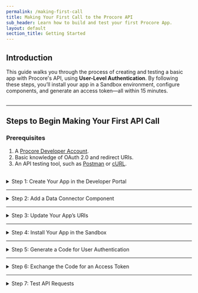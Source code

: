 ```yaml
---
permalink: /making-first-call
title: Making Your First Call to the Procore API
sub_header: Learn how to build and test your first Procore App.
layout: default
section_title: Getting Started
---
```


## Introduction
This guide walks you through the process of creating and testing a basic app with Procore's API, using **User-Level Authentication**. By following these steps, you’ll install your app in a Sandbox environment, configure components, and generate an access token—all within 15 minutes.
<br><br>

***
## Steps to Begin Making Your First API Call
### Prerequisites
1. A <a href="https://developers.procore.com/signup" target="_blank">Procore Developer Account</a>.
2. Basic knowledge of OAuth 2.0 and redirect URIs.
3. An API testing tool, such as <a href="https://www.postman.com/" target="_blank">Postman</a> or <a href="https://curl.se/" target="_blank">cURL</a>.
<br><br>

<details>
<summary class="collapseListTierOne">Step 1: Create Your App in the Developer Portal</summary>
<p>
  Before getting started, you will need to have created a Developer Account by signing up through the <a href="https://developers.procore.com/signup" target="_blank">Procore Developer Portal</a> and verify your information.
  <ol>
    <li>Log in to the <a href="https://developers.procore.com/developers" target="_blank">Procore Developer Portal</a>.</li>
    <li>Navigate to <b>My Apps</b> and click <b>Create New App</b>.</li>
    <li>Provide a meaningful app name (e.g., "QuickStart Test App").</li>
    <li>Click <b>Create App</b> to proceed.</li>
  </ol>
</p>
</details>

***
<details>
<summary class="collapseListTierOne">Step 2: Add a Data Connector Component</summary>
<p>
  A <b>Data Connector Component</b> enables your app to retrieve data from Procore’s API.
  <ol>
    <li>Click the down arrow to expand the <b>Data Connector Components</b> section.</li>
    <li>Select <b>Add Components</b>.</li>
    <li>On the right-hand side, select <b>User Level Authentication</b>.</li>
    <li>Click <b>Save Component</b> at the bottom-right of the side panel.</li>
    <li>Click <b>Create Version</b> in the near the top right then follow the prompts.</li>
  </ol>
</p>
</details>

***
<details>
<summary class="collapseListTierOne">Step 3: Update Your App’s URIs</summary>
<p>
  To handle authentication, update your app’s redirect URIs. It's important to note that this specific redirect URI is meant for testing purposes only.
  <ol>
    <li>In your app, select <b>OAuth Credentials</b> on the left hand side.</li>
    <li>Under <b>Sandbox OAuth Credentials</b>, click into the <b>Redirect URI</b> field.</li>
    <li>In this field, paste the following text: <code>urn:ietf:wg:oauth:2.0:oob</code></li>
    <li>Click <b>Update</b> in the bottom right corner.</li>
  </ol>
</p>
</details>

***
<details>
<summary class="collapseListTierOne">Step 4: Install Your App in the Sandbox</summary>
<p>
  Every created app comes with a Developer Sandbox intended to be your primary testing environment. To access the Developer Sandbox, check your email inbox for a message prompting you to create a password. Additionally, you can find the URL to your Sandbox by navigating to the <b>Sandbox OAuth Credentials</b> section of your app.
  <br><br>
  Please note that only the App Creator will be automatically added to the Developer Sandbox. If you want to add internal and external testers to this environment, learn how to do so by visiting <a href="https://support.procore.com/products/online/user-guide/company-level/directory/tutorials/add-a-user-account-to-the-company-directory" target="_blank">Add a User Account to the Company Directory</a>.
  <ol>
    <li>Log into your Developer Sandbox and select the corresponding Company</li>
    <li>Select <b>Company Tools</b> at the top, then click on the <b>Admin</b> tool.</li>
    <li>On the right-hand side, click <b>App Management.</b>.</li>
    <li>Click <b>Install App</b> and choose <b>Install Custom App.</b></li>
    <li>Paste the previously copied App Version Key.</li>
    <li>Click <b>Install.</b></li>
    <li>Click <b>Install</b> again to confirm the installation.</li>
  </ol>
</p>
</details>

***
<details>
<summary class="collapseListTierOne">Step 5: Generate a Code for User Authentication</summary>
<p>
  Now that your app is installed, we need to generate a code, which will be exchanged for an access token.
  <ol>
    <li>In the following URL, replace the <b>CLIENT_ID</b> variable with that of your Sandbox Credentials, which can be found in your app through the Developer Portal:</li> 
      <ul>
        <li><code>https://login-sandbox.procore.com/oauth/authorize?response_type=code&client_id=CLIENT_ID&redirect_uri=urn:ietf:wg:oauth:2.0:oob</code></li>
      </ul>
    <li>Open the edited URL in your web browser.</li>
      <ul>
        <li>This may prompt you to log in, if you are already not signed into Procore.</li>
        <li>Additionally, you may have to select <b>Approve</b> if the app is accessing your information for the first time.</li>
      </ul>
    <li>Once successfully done, copy the code value as it’s required for the next step.</li>
  </ol>
</p>
</details>

***
<details>
<summary class="collapseListTierOne">Step 6: Exchange the Code for an Access Token</summary>
<p>
  To retrieve an access token, you’ll exchange the code for a token using Postman (or any API client):
  <ol>
    <li>In Postman, create a POST request to: <code>https://login-sandbox.procore.com/oauth/token/</code>.</li>
    <li>Add the following to the <b>Body</b> as x-www-form-urlencoded:</li>
      <ul>
        <li><code>grant_type</code>: <code>authorization_code</code></li>
        <li><code>code</code>: Your authorization code (from Step 5).</li>
        <li><code>client_id</code>: Your app’s Client ID.</li>
        <li><code>client_secret</code>: Your app’s Client Secret.</li>
        <li><code>redirect_uri</code>: <code>urn:ietf:wg:oauth:2.0:oob</code>.</li>
      </ul>
    <li>Click <b>Send</b>.</li>
  </ol>
  <br>
  If successful, you’ll receive a response containing your access token similar to the example below:
  <pre>{
  "access_token": "dbaf9757982a9e738f05d249b7b5b4a266b3a139049317c4909f2f263572c781",
  "token_type": "bearer",
  "expires_in": 5400,
  "refresh_token": "76ba4c5c75c96f6087f58a4de10be6c00b29ea1ddc3b2022ee2016d1363e3a7c",
  "created_at": 1508271900
}</pre>
</p>
</details>

***
<details>
<summary class="collapseListTierOne">Step 7: Test API Requests</summary>
<p>
  Now that we have an access token, we can begin using the Procore APIs to it's full capabilities by calling on data that is in Procore, such as <a href="https://developers.procore.com/reference/rest/companies?version=latest#list-companies" target="_blank">List Available Companies</a> and <a href="https://developers.procore.com/reference/rest/projects?version=latest#list-projects" target="_blank">List Projects</a>.
  <br><br>
  Additionally, you can use the access token to create new data in Procore, or update existing data by using the corresponding <a href="https://developers.procore.com/reference/rest/docs/rest-api-overview" target="_blank">Procore REST APIs</a>.
  <br><br>
  <b>1. To generate a list of available companies based on your access token in Postman:</b>
  <ol>
    <li>In Postman, create a POST request to: <code>https://sandbox.procore.com/rest/v1.0/companies</code>.</li>
    <li>Add the following header: <code>Authorization</code>: <code>Bearer ACCESS_TOKEN</code>.</li>
    <li>Once successfully done, copy the ID of the company where your app is installed as it’s required for the next step.</li>
  </ol>

  <b>2. To generate a list of projects from a specific company based on your access token in Postman:</b>
  <ol>
    <li>In Postman, create a POST request to: <code>https://sandbox.procore.com/rest/v1.0/companies</code>.</li>
    <li>Add the following headers:</li>
      <ul>
        <li><code>Authorization</code>: <code>Bearer ACCESS_TOKEN</code>.</li>
        <li><code>Procore-Company-Id</code>: The ID of the company (from Step 7.1).</li>
      </ul>
  </ol>
</p>
</details>
